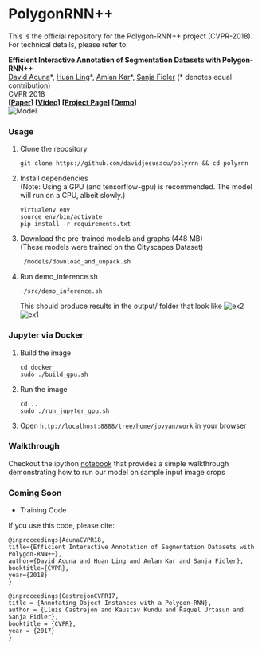 # PolygonRNN++

This is the official repository for the Polygon-RNN++ project (CVPR-2018). For technical details, please refer to:  

**Efficient Interactive Annotation of Segmentation Datasets with Polygon-RNN++**  
[David Acuna](http://www.cs.toronto.edu/~davidj/)\*, [Huan Ling](http:///www.cs.toronto.edu/~linghuan/)\*, [Amlan Kar](http://www.cs.toronto.edu/~amlan/)\*, [Sanja Fidler](http://www.cs.toronto.edu/~fidler/) (\* denotes equal contribution)   
CVPR 2018  
**[[Paper](https://arxiv.org/abs/1803.09693)] [[Video](https://www.youtube.com/watch?v=evGqMnL4P3E)] [[Project Page](http://www.cs.toronto.edu/polyrnn/)] [[Demo](https://goo.gl/forms/aWEHgFTyWfeA5oUt1)]**  
![Model](readme/model.png)

### Usage
1. Clone the repository
    ```
    git clone https://github.com/davidjesusacu/polyrnn && cd polyrnn
    ```
2. Install dependencies  
   (Note: Using a GPU (and tensorflow-gpu) is recommended. The model will run on a CPU, albeit slowly.)
   ```
   virtualenv env
   source env/bin/activate
   pip install -r requirements.txt
   ```
3. Download the pre-trained models and graphs (448 MB)  
   (These models were trained on the Cityscapes Dataset)
   ``` 
   ./models/download_and_unpack.sh 
   ```
4. Run demo\_inference.sh
   ```
   ./src/demo_inference.sh 
   ```
   This should produce results in the output/ folder that look like
   ![ex2](readme/frankfurt_000000_000294_42.png)
   ![ex1](readme/medical_00_5_20.png) 

### Jupyter via Docker
1. Build the image
    ```
    cd docker
    sudo ./build_gpu.sh
    ```
2. Run the image
    ```
    cd ..
    sudo ./run_jupyter_gpu.sh
    ```
3. Open `http://localhost:8888/tree/home/jovyan/work` in your browser

### Walkthrough
   Checkout the ipython [notebook](src/demo_polyrnn.ipynb) that provides a simple walkthrough demonstrating how
   to run our model on sample input image crops

### Coming Soon
   * Training Code


If you use this code, please cite:

    @inproceedings{AcunaCVPR18,
    title={Efficient Interactive Annotation of Segmentation Datasets with Polygon-RNN++},
    author={David Acuna and Huan Ling and Amlan Kar and Sanja Fidler},
    booktitle={CVPR},
    year={2018}
    }

    @inproceedings{CastrejonCVPR17,
    title = {Annotating Object Instances with a Polygon-RNN},
    author = {Lluis Castrejon and Kaustav Kundu and Raquel Urtasun and Sanja Fidler},
    booktitle = {CVPR},
    year = {2017}
    }
